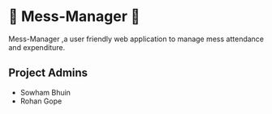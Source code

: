 # 🍻 Mess-Manager 🍻
Mess-Manager ,a user friendly web application to manage mess attendance and expenditure.

## Project Admins
- Sowham Bhuin
- Rohan Gope
